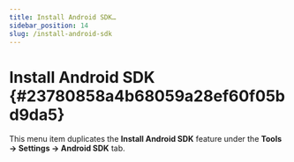 ```yaml
---
title: Install Android SDK…
sidebar_position: 14
slug: /install-android-sdk
---
```


# Install Android SDK {#23780858a4b68059a28ef60f05bd9da5}

This menu item duplicates the **Install Android SDK** feature under the **Tools → Settings → Android SDK** tab.

